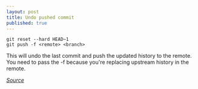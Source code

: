 ```yaml
---
layout: post
title: Undo pushed commit
published: true
---
```

  
  
```
git reset --hard HEAD~1  
git push -f <remote> <branch>
```

This will undo the last commit and push the updated history to the remote. You need to pass the -f because you're replacing upstream history in the remote.

[_Source_](http://stackoverflow.com/questions/6459080/how-can-i-undo-a-git-commit-locally-and-on-a-remote-after-git-push)
